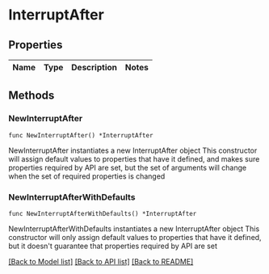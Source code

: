 # InterruptAfter

## Properties

Name | Type | Description | Notes
------------ | ------------- | ------------- | -------------

## Methods

### NewInterruptAfter

`func NewInterruptAfter() *InterruptAfter`

NewInterruptAfter instantiates a new InterruptAfter object
This constructor will assign default values to properties that have it defined,
and makes sure properties required by API are set, but the set of arguments
will change when the set of required properties is changed

### NewInterruptAfterWithDefaults

`func NewInterruptAfterWithDefaults() *InterruptAfter`

NewInterruptAfterWithDefaults instantiates a new InterruptAfter object
This constructor will only assign default values to properties that have it defined,
but it doesn't guarantee that properties required by API are set


[[Back to Model list]](../README.md#documentation-for-models) [[Back to API list]](../README.md#documentation-for-api-endpoints) [[Back to README]](../README.md)


